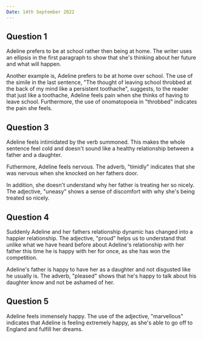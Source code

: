 ```yaml
---
Date: 14th September 2022
---
```


## Question 1
Adeline prefers to be at school rather then being at home. The writer uses an
ellipsis in the first paragraph to show that she's thinking about her future
and what will happen.

Another example is, Adeline prefers to be at home over school. The use of
the simile in the last sentence, "The thought of leaving school throbbed at the
back of my mind like a persistent toothache", suggests, to the reader
that just like a toothache, Adeline feels pain when she thinks of having to
leave school. Furthermore, the use of onomatopoeia in "throbbed" indicates the
pain she feels.

## Question 3
Adeline feels intimidated by the verb summoned. This makes the whole sentence
feel cold and doesn't sound like a healthy relationship between a father and a
daughter.

Futhermore, Adeline feels nervous. The adverb, "timidly" indicates that she was
nervous when she knocked on her fathers door.

In addition, she doesn't understand why her father is treating her so nicely.
The adjective, "uneasy" shows a sense of discomfort with why she's being treated
so nicely.

## Question 4
Suddenly Adeline and her fathers relationship dynamic has changed into a
happier relationship. The adjective, "proud" helps us to understand that unlike
what we have heard before about Adeline's relationship with her father this
time he is happy with her for once, as she has won the competition.

Adeline's father is happy to have her as a daughter and not disgusted like he
usually is. The adverb, "pleased" shows that he's happy to talk about his
daughter know and not be ashamed of her.

## Question 5
Adeline feels immensely happy. The use of the adjective, "marvellous" indicates
that Adeline is feeling extremely happy, as she's able to go off to England and
fulfill her dreams.
